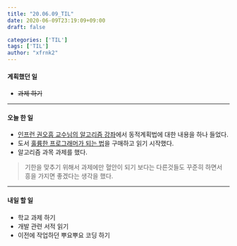 ```yaml
---
title: "20.06.09_TIL"
date: 2020-06-09T23:19:09+09:00
draft: false

categories: ['TIL']
tags: ['TIL']
author: "xfrnk2"
---
```

#### 계획했던 일
+ ~~과제 하기~~
---
#### 오늘 한 일
+ [인프런 권오흠 교수님의 알고리즘 강좌](https://www.inflearn.com/course/%EC%95%8C%EA%B3%A0%EB%A6%AC%EC%A6%98-%EA%B0%95%EC%A2%8C/lecture/4125)에서 동적계획법에 대한 내용을 하나 들었다.
+ 도서 [훌륭한 프로그래머가 되는 법](http://www.yes24.com/Product/Goods/23335420)을 구매하고 읽기 시작했다.
+ 알고리즘 과목 과제를 했다.
> 기한을 맞추기 위해서 과제에만 혈안이 되기 보다는 다른것들도 꾸준히 하면서 흥을 가지면 좋겠다는 생각을 했다. 
--- 
#### 내일 할 일  
+ 학교 과제 하기
+ 개발 관련 서적 읽기
+ 이전에 작업하던 뿌요뿌요 코딩 하기